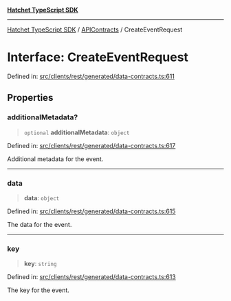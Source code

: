 [**Hatchet TypeScript SDK**](../../../../README.md)

***

[Hatchet TypeScript SDK](../../../../README.md) / [APIContracts](../README.md) / CreateEventRequest

# Interface: CreateEventRequest

Defined in: [src/clients/rest/generated/data-contracts.ts:611](https://github.com/hatchet-dev/hatchet/blob/0288a24f2e9f14787135b399bd47182f4d1260d9/sdks/typescript/src/clients/rest/generated/data-contracts.ts#L611)

## Properties

### additionalMetadata?

> `optional` **additionalMetadata**: `object`

Defined in: [src/clients/rest/generated/data-contracts.ts:617](https://github.com/hatchet-dev/hatchet/blob/0288a24f2e9f14787135b399bd47182f4d1260d9/sdks/typescript/src/clients/rest/generated/data-contracts.ts#L617)

Additional metadata for the event.

***

### data

> **data**: `object`

Defined in: [src/clients/rest/generated/data-contracts.ts:615](https://github.com/hatchet-dev/hatchet/blob/0288a24f2e9f14787135b399bd47182f4d1260d9/sdks/typescript/src/clients/rest/generated/data-contracts.ts#L615)

The data for the event.

***

### key

> **key**: `string`

Defined in: [src/clients/rest/generated/data-contracts.ts:613](https://github.com/hatchet-dev/hatchet/blob/0288a24f2e9f14787135b399bd47182f4d1260d9/sdks/typescript/src/clients/rest/generated/data-contracts.ts#L613)

The key for the event.
